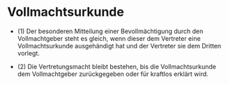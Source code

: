 # Vollmachtsurkunde

- (1) Der besonderen Mitteilung einer Bevollmächtigung durch den Vollmachtgeber steht es gleich, wenn dieser dem Vertreter eine Vollmachtsurkunde ausgehändigt hat und der Vertreter sie dem Dritten vorlegt.

- (2) Die Vertretungsmacht bleibt bestehen, bis die Vollmachtsurkunde dem Vollmachtgeber zurückgegeben oder für kraftlos erklärt wird.

